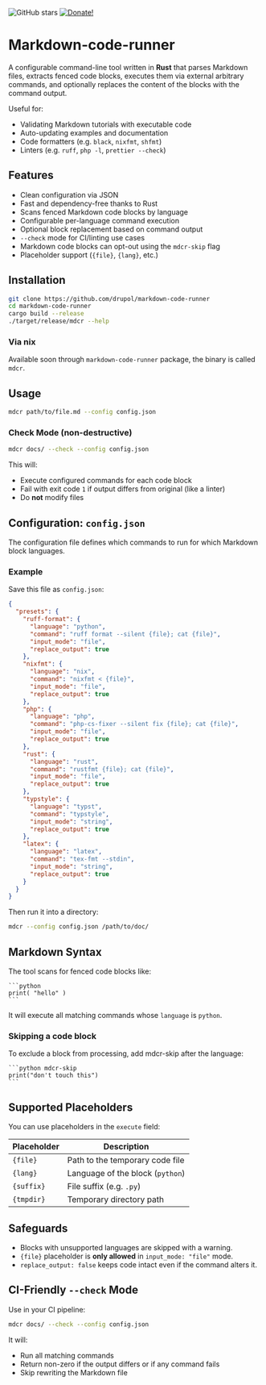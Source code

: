 ![GitHub stars][github stars]
[![Donate!][donate github]][5]

# Markdown-code-runner

A configurable command-line tool written in **Rust** that parses Markdown files, extracts fenced code blocks, executes them via external arbitrary commands, and optionally replaces the content of the blocks with the command output.

Useful for:

- Validating Markdown tutorials with executable code
- Auto-updating examples and documentation
- Code formatters (e.g. `black`, `nixfmt`, `shfmt`)
- Linters (e.g. `ruff`, `php -l`, `prettier --check`)

## Features

- Clean configuration via JSON
- Fast and dependency-free thanks to Rust
- Scans fenced Markdown code blocks by language
- Configurable per-language command execution
- Optional block replacement based on command output
- `--check` mode for CI/linting use cases
- Markdown code blocks can opt-out using the `mdcr-skip` flag
- Placeholder support (`{file}`, `{lang}`, etc.)

## Installation

```bash
git clone https://github.com/drupol/markdown-code-runner
cd markdown-code-runner
cargo build --release
./target/release/mdcr --help
```

### Via nix

Available soon through `markdown-code-runner` package, the binary is called `mdcr`.

## Usage

```bash
mdcr path/to/file.md --config config.json
```

### Check Mode (non-destructive)

```bash
mdcr docs/ --check --config config.json
```

This will:

- Execute configured commands for each code block
- Fail with exit code `1` if output differs from original (like a linter)
- Do **not** modify files

## Configuration: `config.json`

The configuration file defines which commands to run for which Markdown block languages.

### Example

Save this file as `config.json`:

```json
{
  "presets": {
    "ruff-format": {
      "language": "python",
      "command": "ruff format --silent {file}; cat {file}",
      "input_mode": "file",
      "replace_output": true
    },
    "nixfmt": {
      "language": "nix",
      "command": "nixfmt < {file}",
      "input_mode": "file",
      "replace_output": true
    },
    "php": {
      "language": "php",
      "command": "php-cs-fixer --silent fix {file}; cat {file}",
      "input_mode": "file",
      "replace_output": true
    },
    "rust": {
      "language": "rust",
      "command": "rustfmt {file}; cat {file}",
      "input_mode": "file",
      "replace_output": true
    },
    "typstyle": {
      "language": "typst",
      "command": "typstyle",
      "input_mode": "string",
      "replace_output": true
    },
    "latex": {
      "language": "latex",
      "command": "tex-fmt --stdin",
      "input_mode": "string",
      "replace_output": true
    }
  }
}
```

Then run it into a directory:

```sh
mdcr --config config.json /path/to/doc/
```

## Markdown Syntax

The tool scans for fenced code blocks like:

````
```python
print( "hello" )
```
````

It will execute all matching commands whose `language` is `python`.

### Skipping a code block

To exclude a block from processing, add mdcr-skip after the language:

````
```python mdcr-skip
print("don't touch this")
```
````

## Supported Placeholders

You can use placeholders in the `execute` field:

| Placeholder | Description                      |
| ----------- | -------------------------------- |
| `{file}`    | Path to the temporary code file  |
| `{lang}`    | Language of the block (`python`) |
| `{suffix}`  | File suffix (e.g. `.py`)         |
| `{tmpdir}`  | Temporary directory path         |

## Safeguards

- Blocks with unsupported languages are skipped with a warning.
- `{file}` placeholder is **only allowed** in `input_mode: "file"` mode.
- `replace_output: false` keeps code intact even if the command alters it.

## CI-Friendly `--check` Mode

Use in your CI pipeline:

```bash
mdcr docs/ --check --config config.json
```

It will:

- Run all matching commands
- Return non-zero if the output differs or if any command fails
- Skip rewriting the Markdown file

[github stars]: https://img.shields.io/github/stars/drupol/markdown-code-runner.svg?style=flat-square
[donate github]: https://img.shields.io/badge/Sponsor-Github-brightgreen.svg?style=flat-square
[5]: https://github.com/sponsors/drupol
